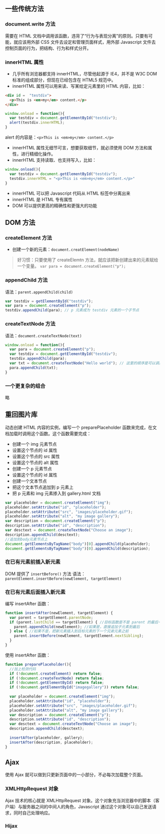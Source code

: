 ## 一些传统方法

### document.write 方法
需要在 HTML 文档中调用该函数，违背了“行为与表现分离”的原则。只要有可能，就应该用外部 CSS 文件去设定和管理页面样式，用外部 Javascript 文件去控制页面的行为，把结构、行为和样式分开。

### innerHTML 属性
- 几乎所有浏览器都支持 innerHTML，尽管他起源于 IE4，并不是 W3C DOM 标准的组成部分，但现在已经包含在 HTML5 规范中。
- innerHTML 属性可以用来读、写某给定元素里的 HTML 内容，比如：

```html
<div id =  "testdiv">
  <p>This is <em>my</em> content.</p>
</div>
```

```js
window.onload = function(){
  var testdiv = document.getElementById("testdiv");
  alert(testdiv.innerHTML);
}
```

alert 的内容是：`<p>This is <em>my</em> content.</p>`

- innerHTML 属性无细节可言，想要获取细节，就必须使用 DOM 方法和属性，进行精细化操作。
- innerHTML 支持读取、也支持写入，比如：

```js
window.onload(){
  var testdiv = document.getElementById("testdiv");
  testdiv.innerHTML = "<p>This is <em>my</em> content.</p>"
}
```

- innerHTML 可以把 Javascript 代码从 HTML 标签中分离出来
- innerHTML 是 HTML 专有属性
- DOM 可以提供更高的精确性和更强大的功能

## DOM 方法

### createElement 方法

- 创建一个新的元素：`document.creatElement(nodeName)`

> 好习惯：只要使用了 createElemtn 方法，就应该把新创建出来的元素赋给一个变量。
`var para = document.createElement("p");`

### appendChild 方法
语法：`parent.appendChild(child)`

```js
var testdiv = getElementById("testdiv");
var para = document.createElement("p");
testdiv.appendChild(para); // p 元素成为 testdiv 元素的一个子节点
```

### createTextNode 方法
语法：`document.createTextNode(text)`

```js
window.onload = function(){
  var para = document.createElement("p");
  var testdiv = document.getElementById("testdiv");
  testdiv.appendChild(para);
  var txt = document.createTextNode("Hello world"); // 这里的顺序是可以调换的
  para.appendChild(txt);
}
```

### 一个更复杂的组合 
略

## 重回图片库
动态创建 HTML 内容的实例，编写一个 preparePlaceholder 函数来完成，在文档加载时调用这个函数。这个函数需要完成：
- 创建一个 img 元素节点
- 设置这个节点的 id 属性
- 设置这个节点的 src 属性
- 设置这个节点的 alt 属性
- 创建一个 p 元素节点
- 设置这个节点的 id 属性
- 创建一个文本节点
- 把这个文本节点追加到 p 元素上
- 把 p 元素和 img 元素掺入到 gallery.html 文档

```js
var placeholder = document.createElement("img");
placeholder.setAttribute("id", "placeholder");
placeholder.setAttribute("src", "images/placeholder.gif");
placeholder.setAttribute("alt", "my image gallery");
var description = document.createElement("p");
description.setAttribute("id", "description");
var desctext = document.createTextNode("Choose an image");
description.appendChild(desctext);
//追加到body元素节点上
document.getElementsByTagName("body")[0].appendChild(placeholder);
document.getElementsByTagName("body")[0].appendChild(description);
```

### 在已有元素前插入新元素
DOM 提供了 `insertBefore()` 方法
语法：`parentElement.insertBefore(newElement, targetElement)`

### 在已有元素后面插入新元素

编写 insertAfter 函数：

```js
function insertAfter(newElement, targetElement) {
  var parent = targetElement.parentNode;
  if (parent.lastChild == targetElement) { //目标函数是不是 parent 的最后一个子元素
    parent.appendChild(newElement); //如果是，直接追加子元素到最后
  } else { //如果不是，把新元素插入到目标元素的下一个兄弟元素之前
    parent.insertBefore(newElement, targetElement.nextSibling);
  }
}
```

使用 insertAfter 函数：

```js
function preparePlaceholder(){
  //加上检测代码
  if (!document.createElement) return false;
  if (!document.createTextNode) return false;
  if (!document.getElementById) return false;
  if (!document.getElementById("imagegallery")) return false;
  
  var placeholder = document.createElement("img");
  placeholder.setAttribute("id", "placeholder");
  placeholder.setAttribute("src", "images/placeholder.gif");
  placeholder.setAttribute("alt", "my image gallery");
  var description = document.createElement("p");
  description.setAttribute("id", "description");
  var desctext = document.createTextNode("Choose an image");
  description.appendChild(desctext);
  
  insertAfter(placeholder, gallery);
  insertAfter(description, placeholder);
}
```

## Ajax
使用 Ajax 就可以做到只更新页面中的一小部分，不必每次加载整个页面。

### XMLHttpRequest 对象
Ajax 技术的核心就是 XMLHttpRequest 对象。这个对象充当浏览器中的脚本（客户端）与服务器之间的中间人的角色，Javascript 通过这个对象可以自己发送请求，同时自己处理响应。

### Hijax